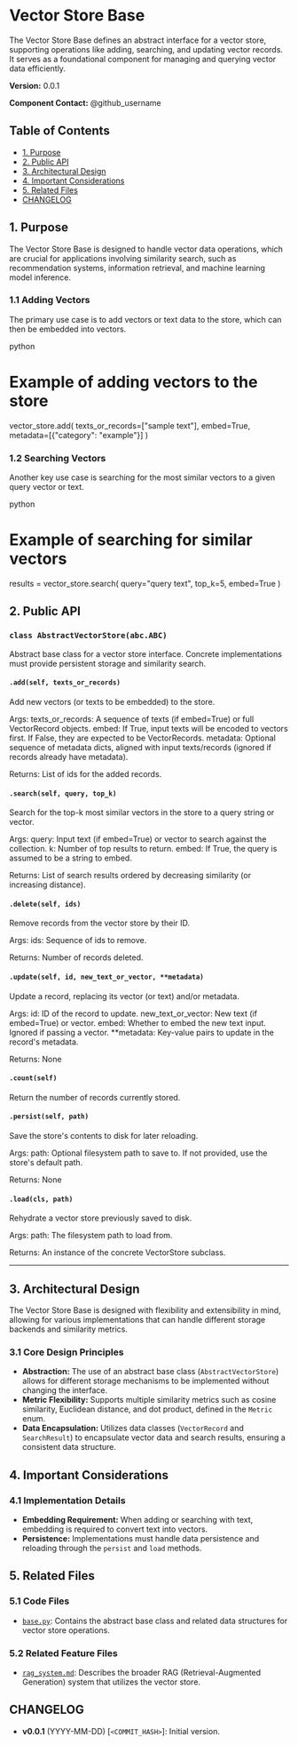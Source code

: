 # Vector Store Base

The Vector Store Base defines an abstract interface for a vector store, supporting operations like adding, searching, and updating vector records. It serves as a foundational component for managing and querying vector data efficiently.

**Version:** 0.0.1

**Component Contact:** @github_username

## Table of Contents

- [1. Purpose](#1-purpose)
- [2. Public API](#2-public-api)
- [3. Architectural Design](#3-architectural-design)
- [4. Important Considerations](#4-important-considerations)
- [5. Related Files](#5-related-files)
- [CHANGELOG](#changelog)

## 1. Purpose

The Vector Store Base is designed to handle vector data operations, which are crucial for applications involving similarity search, such as recommendation systems, information retrieval, and machine learning model inference.

### 1.1 Adding Vectors

The primary use case is to add vectors or text data to the store, which can then be embedded into vectors.

python
# Example of adding vectors to the store
vector_store.add(
    texts_or_records=["sample text"],
    embed=True,
    metadata=[{"category": "example"}]
)


### 1.2 Searching Vectors

Another key use case is searching for the most similar vectors to a given query vector or text.

python
# Example of searching for similar vectors
results = vector_store.search(
    query="query text",
    top_k=5,
    embed=True
)


## 2. Public API

### `class AbstractVectorStore(abc.ABC)`
Abstract base class for a vector store interface.
Concrete implementations must provide persistent storage and similarity search.

#### `.add(self, texts_or_records)`
Add new vectors (or texts to be embedded) to the store.

Args:
    texts_or_records: A sequence of texts (if embed=True) or full VectorRecord objects.
    embed: If True, input texts will be encoded to vectors first. If False, they are expected to be VectorRecords.
    metadata: Optional sequence of metadata dicts, aligned with input texts/records (ignored if records already have metadata).

Returns:
    List of ids for the added records.

#### `.search(self, query, top_k)`
Search for the top-k most similar vectors in the store to a query string or vector.

Args:
    query: Input text (if embed=True) or vector to search against the collection.
    k: Number of top results to return.
    embed: If True, the query is assumed to be a string to embed.

Returns:
    List of search results ordered by decreasing similarity (or increasing distance).

#### `.delete(self, ids)`
Remove records from the vector store by their ID.

Args:
    ids: Sequence of ids to remove.

Returns:
    Number of records deleted.

#### `.update(self, id, new_text_or_vector, **metadata)`
Update a record, replacing its vector (or text) and/or metadata.

Args:
    id: ID of the record to update.
    new_text_or_vector: New text (if embed=True) or vector.
    embed: Whether to embed the new text input. Ignored if passing a vector.
    **metadata: Key-value pairs to update in the record's metadata.

Returns:
    None

#### `.count(self)`
Return the number of records currently stored.

#### `.persist(self, path)`
Save the store's contents to disk for later reloading.

Args:
    path: Optional filesystem path to save to. If not provided, use the store's default path.

Returns:
    None

#### `.load(cls, path)`
Rehydrate a vector store previously saved to disk.

Args:
    path: The filesystem path to load from.

Returns:
    An instance of the concrete VectorStore subclass.


---

## 3. Architectural Design

The Vector Store Base is designed with flexibility and extensibility in mind, allowing for various implementations that can handle different storage backends and similarity metrics.

### 3.1 Core Design Principles

- **Abstraction:** The use of an abstract base class (`AbstractVectorStore`) allows for different storage mechanisms to be implemented without changing the interface.
- **Metric Flexibility:** Supports multiple similarity metrics such as cosine similarity, Euclidean distance, and dot product, defined in the `Metric` enum.
- **Data Encapsulation:** Utilizes data classes (`VectorRecord` and `SearchResult`) to encapsulate vector data and search results, ensuring a consistent data structure.

## 4. Important Considerations

### 4.1 Implementation Details

- **Embedding Requirement:** When adding or searching with text, embedding is required to convert text into vectors.
- **Persistence:** Implementations must handle data persistence and reloading through the `persist` and `load` methods.

## 5. Related Files

### 5.1 Code Files

- [`base.py`](../packages/railtracks/src/railtracks/rag/vector_store/base.py): Contains the abstract base class and related data structures for vector store operations.

### 5.2 Related Feature Files

- [`rag_system.md`](../features/rag_system.md): Describes the broader RAG (Retrieval-Augmented Generation) system that utilizes the vector store.

## CHANGELOG

- **v0.0.1** (YYYY-MM-DD) [`<COMMIT_HASH>`]: Initial version.
